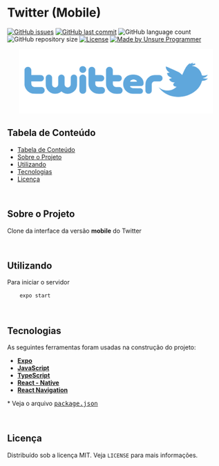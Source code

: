 # Twitter (Mobile)

<!-- PROJECT SHIELDS -->

[![GitHub issues](https://img.shields.io/github/issues-raw/CarlosETB/clone-twitter-mobile.svg)](https://github.com/clone-twitter-mobile/issues)
[![GitHub last commit](https://img.shields.io/github/last-commit/CarlosETB/clone-twitter-mobile.svg)](https://github.com/CarlosETB/clone-twitter-mobile/commits/master)
![GitHub language count](https://img.shields.io/github/languages/count/CarlosETB/clone-twitter-mobile?color=%2304D361)
![GitHub repository size](https://img.shields.io/github/repo-size/CarlosETB/clone-twitter-mobile)
[![License](https://img.shields.io/badge/license-MIT-brightgreen)](https://github.com/CarlosETB/clone-twitter-mobile/stargazers)
[![Made by Unsure Programmer](https://img.shields.io/badge/made%20by-Unsure_Programmer-%23183054)](https://www.youtube.com/c/UnsureProgrammer/)

<!-- PROJECT LOGO -->

<p align="center">
    <img height="150px" src='./assets/logo.png' alt="Logo">
</p>

<!-- TABLE OF CONTENTS -->

## Tabela de Conteúdo

- [Tabela de Conteúdo](#tabela-de-conte%C3%BAdo)
- [Sobre o Projeto](#sobre-o-projeto)
- [Utilizando](#utilizando)
- [Tecnologias](#tecnologias)
- [Licença](#licen%C3%A7a)

<br />

<!-- ABOUT THE PROJECT -->

## Sobre o Projeto

Clone da interface da versão **mobile** do Twitter

<br />

<!-- USING -->

## Utilizando

Para iniciar o servidor

```sh
    expo start
```

<br />

## Tecnologias

As seguintes ferramentas foram usadas na construção do projeto:

- **[Expo](https://expo.io/)**
- **[JavaScript](https://www.javascript.com/)**
- **[TypeScript](https://www.typescriptlang.org/)**
- **[React - Native](https://reactnative.dev/)**
- **[React Navigation](https://reactnavigation.org/)**

 \* Veja o arquivo <kbd>[package.json](./package.json)</kbd>

<br />

<!-- LICENSE -->

## Licença

Distribuído sob a licença MIT. Veja `LICENSE` para mais informações.
